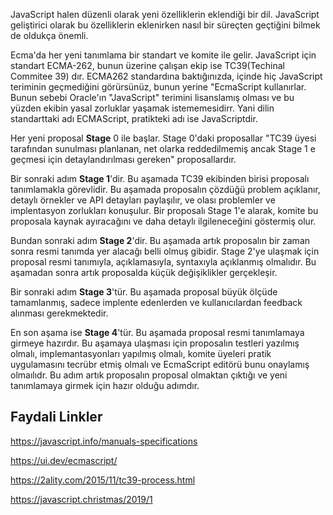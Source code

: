 JavaScript halen düzenli olarak yeni özelliklerin eklendiği bir dil. JavaScript geliştirici olarak bu özelliklerin eklenirken nasıl bir süreçten geçtiğini bilmek de oldukça önemli.

Ecma'da her yeni tanımlama bir standart ve komite ile gelir. JavaScript için standart ECMA-262, bunun üzerine çalışan ekip ise TC39(Techinal Commitee 39) dır.
ECMA262 standardına baktığınızda, içinde hiç JavaScript teriminin geçmediğini görürsünüz, bunun yerine "EcmaScript kullanırlar. Bunun sebebi Oracle'ın "JavaScript" terimini lisanslamış olması ve bu yüzden ekibin yasal zorluklar yaşamak istememesidirr. Yani dilin standarttaki adı ECMAScript, pratikteki adı ise JavaScriptdir.

Her yeni proposal **Stage** 0 ile başlar. Stage 0'daki proposallar "TC39 üyesi tarafından sunulması planlanan, net olarka reddedilmemiş ancak Stage 1 e geçmesi için detaylandırılması gereken" proposallardır.

Bir sonraki adım **Stage 1**'dir. Bu aşamada TC39 ekibinden birisi proposalı tanımlamakla görevlidir. Bu aşamada proposalın çözdüğü problem açıklanır, detaylı örnekler ve API detayları paylaşılır, ve olası problemler ve implentasyon zorlukları konuşulur. Bir proposalı Stage 1'e alarak, komite bu proposala kaynak ayıracağını ve daha detaylı ilgileneceğini göstermiş olur.


Bundan sonraki adım **Stage 2**'dir. Bu aşamada artık proposalın bir zaman sonra resmi tanımda yer alacağı belli olmuş gibidir. Stage 2'ye ulaşmak için proposal resmi tanımıyla, açıklamasıyla, syntaxıyla açıklanmış olmalıdır. Bu aşamadan sonra artık proposalda küçük değişiklikler gerçekleşir.

Bir sonraki adım **Stage 3**'tür. Bu aşamada proposal büyük ölçüde tamamlanmış, sadece implente edenlerden ve kullanıcılardan feedback alınması gerekmektedir.

En son aşama ise **Stage 4**'tür. Bu aşamada proposal resmi tanımlamaya girmeye hazırdır. Bu aşamaya ulaşması için proposalın testleri yazılmış olmalı, implemantasyonları yapılmış olmalı, komite üyeleri pratik uygulamasını tecrübr etmiş olmalı ve EcmaScript editörü bunu onaylamış olmaılıdr. Bu adım artık proposalın proposal olmaktan çıktığı ve yeni tanımlamaya girmek için hazır olduğu adımdır.

## Faydali Linkler

https://javascript.info/manuals-specifications

https://ui.dev/ecmascript/

https://2ality.com/2015/11/tc39-process.html

https://javascript.christmas/2019/1
